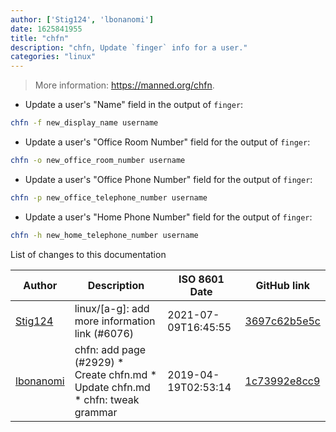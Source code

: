 ```yaml
---
author: ['Stig124', 'lbonanomi']
date: 1625841955
title: "chfn"
description: "chfn, Update `finger` info for a user."
categories: "linux"
---
```

> More information: <https://manned.org/chfn>.

- Update a user's "Name" field in the output of `finger`:

```bash
chfn -f new_display_name username
```

- Update a user's "Office Room Number" field for the output of `finger`:

```bash
chfn -o new_office_room_number username
```

- Update a user's "Office Phone Number" field for the output of `finger`:

```bash
chfn -p new_office_telephone_number username
```

- Update a user's "Home Phone Number" field for the output of `finger`:

```bash
chfn -h new_home_telephone_number username
```
List of changes to this documentation


Author | Description | ISO 8601 Date | GitHub link
------|-----|-----|-----
[Stig124](mailto:stigpro@outlook.fr) | linux/[a-g]: add more information link (#6076) | 2021-07-09T16:45:55 | [3697c62b5e5c](https://github.com/tldr-pages/tldr/commit/3697c62b5e5cd9bae7a99c591cb81d1ddcfbf792)
[lbonanomi](mailto:5369016+lbonanomi@users.noreply.github.com) | chfn: add page (#2929) * Create chfn.md * Update chfn.md * chfn: tweak grammar | 2019-04-19T02:53:14 | [1c73992e8cc9](https://github.com/tldr-pages/tldr/commit/1c73992e8cc92658cbc943a3186d7b4c139f5548)


